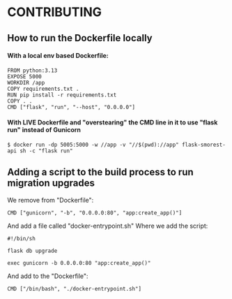 # CONTRIBUTING

## How to run the Dockerfile locally
#### With a local env based Dockerfile: 
``` 
FROM python:3.13
EXPOSE 5000
WORKDIR /app
COPY requirements.txt .
RUN pip install -r requirements.txt
COPY . .
CMD ["flask", "run", "--host", "0.0.0.0"]
``` 

#### With LIVE Dockerfile and "overstearing" the CMD line in it to use "flask run" instead of Gunicorn
``` 
$ docker run -dp 5005:5000 -w //app -v "//$(pwd)://app" flask-smorest-api sh -c "flask run"
``` 

## Adding a script to the build process to run migration upgrades
We remove from "Dockerfile": 
```
CMD ["gunicorn", "-b", "0.0.0.0:80", "app:create_app()"]
``` 

And add a file called "docker-entrypoint.sh"
Where we add the script: 
```
#!/bin/sh

flask db upgrade

exec gunicorn -b 0.0.0.0:80 "app:create_app()"
```

And add to the "Dockerfile":
```
CMD ["/bin/bash", "./docker-entrypoint.sh"]
```